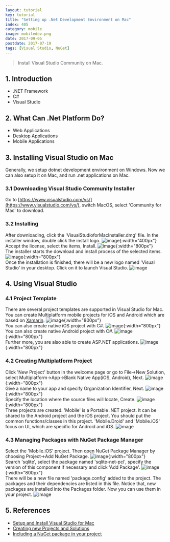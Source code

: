 ```yaml
---
layout: tutorial
key: tutorial
title: "Setting up .Net Development Environment on Mac"
index: 405
category: mobile
image: mobiledev.png
date: 2017-09-05
postdate: 2017-07-19
tags: [Visual Studio, NuGet]
---
```


> Install Visual Studio Community on Mac.

## 1. Introduction
* .NET Framework
* C#
* Visual Studio

## 2. What Can .Net Platform Do?
* Web Applications
* Desktop Applications
* Mobile Applications

## 3. Installing Visual Studio on Mac
Generally, we setup dotnet development environment on Windows. Now we can also setup it on Mac, and run .net applications on Mac.
### 3.1 Downloading Visual Studio Community Installer
Go to [https://www.visualstudio.com/vs/](https://www.visualstudio.com/vs/), switch MacOS, select 'Community for Mac' to download.
### 3.2 Installing
After downloading, click the 'VisualStudioforMacInstaller.dmg' file. In the installer window, double click the install logo.
![image](/public/tutorials/405/install_vs.png){:width="400px"}  
Accept the license, select the items, Install.
![image](/public/tutorials/405/install_components.png){:width="800px"}  
The installer starts the download and install process of the selected items.
![image](/public/tutorials/405/install_downloading.png){:width="800px"}  
Once the installation is finished, there will be a new logo named 'Visual Studio' in your desktop. Click on it to launch Visual Studio.
![image](/public/tutorials/405/visualstudio_workspace.png)

## 4. Using Visual Studio
### 4.1 Project Template
There are several project templates are supported in Visual Studio for Mac.  
You can create Multiplatform mobile projects for iOS and Android which are based on [Xamarin](https://www.xamarin.com/).
![image](/public/tutorials/405/project_multiplatform.png){:width="800px"}  
You can also create native iOS project with C#.
![image](/public/tutorials/405/project_ios.png){:width="800px"}  
You can also create native Android project with C#.
![image](/public/tutorials/405/project_android.png){:width="800px"}  
Further more, you are also able to create ASP.NET applications.
![image](/public/tutorials/405/project_aspnet.png){:width="800px"}  
### 4.2 Creating Multiplatform Project
Click 'New Project' button in the welcome page or go to File->New Solution, select Multiplatform->App->Blank Native App(iOS, Android), Next.
![image](/public/tutorials/405/newproject_native.png){:width="800px"}  
Give a name to your app and specify Organization Identifier, Next.
![image](/public/tutorials/405/newproject_appname.png){:width="800px"}  
Specify the location where the source files will locate, Create.
![image](/public/tutorials/405/newproject_location.png){:width="800px"}  
Three projects are created. 'Mobile' is a Portable .NET project. It can be shared to the Android project and the iOS project. You should put the common functions/classes in this project. 'Mobile.Droid' and 'Mobile.iOS' focus on UI, which are specific for Android and iOS.
![image](/public/tutorials/405/newproject_finish.png)
### 4.3 Managing Packages with NuGet Package Manager
Select the 'Mobile.iOS' project. Then open NuGet Package Manager by choosing Project->Add NuGet Package.
![image](/public/tutorials/405/package_add.png){:width="800px"}  
Search 'sqlite', select the package named 'sqlite-net-pcl', specify the version of this component if necessary and click 'Add Package'.
![image](/public/tutorials/405/package_sqlite.png){:width="800px"}  
There will be a new file named 'package.config' added to the project. The packages and their dependencies are listed in this file. Notice that, new packages are installed into the Packages folder. Now you can use them in your project.
![image](/public/tutorials/405/package_config.png)

## 5. References
* [Setup and Install Visual Studio for Mac](https://docs.microsoft.com/en-us/visualstudio/mac/installation)
* [Creating new Projects and Solutions](https://docs.microsoft.com/en-us/visualstudio/mac/create-new-projects)
* [Including a NuGet package in your project](https://docs.microsoft.com/en-us/visualstudio/mac/nuget-walkthrough)
